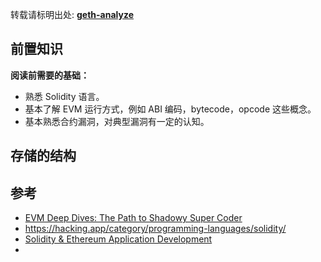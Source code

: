转载请标明出处: **[geth-analyze](https://github.com/learnerLj/geth-analyze)**

## 前置知识

**阅读前需要的基础：**

- 熟悉 Solidity 语言。
- 基本了解 EVM 运行方式，例如 ABI 编码，bytecode，opcode 这些概念。
- 基本熟悉合约漏洞，对典型漏洞有一定的认知。





## 存储的结构















## 参考

- [EVM Deep Dives: The Path to Shadowy Super Coder](https://noxx.substack.com/p/evm-deep-dives-the-path-to-shadowy?s=r)
- https://hacking.app/category/programming-languages/solidity/
- [Solidity & Ethereum Application Development](https://www.youtube.com/playlist?list=PLNLh1EyDzSGP-lkNCBhCptoJ-NMu_BYfS)
- 

